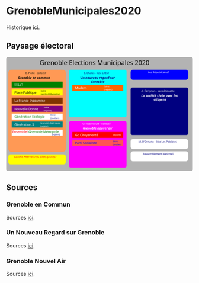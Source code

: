 # GrenobleMunicipales2020

Historique [ici](https://github.com/rom1gre/GrenobleMunicipales2020/tree/master/Historique).

## Paysage électoral

![Schéma Municipales Grenoble 2020](https://github.com/rom1gre/GrenobleMunicipales2020/blob/master/Images/schema.svg "Schéma")

## Sources

### Grenoble en Commun

Sources [ici](https://github.com/rom1gre/GrenobleMunicipales2020/blob/master/GrenobleEnCommun/SOURCES.md).

### Un Nouveau Regard sur Grenoble

Sources [ici](https://github.com/rom1gre/GrenobleMunicipales2020/blob/master/UnNouveauRegardSurGrenoble/SOURCES.md).

### Grenoble Nouvel Air

Sources [ici](https://github.com/rom1gre/GrenobleMunicipales2020/blob/master/GrenobleNouvelAir/SOURCES.md).

